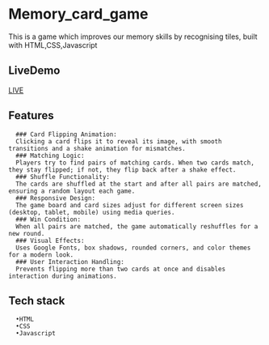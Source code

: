 # Memory_card_game
This is a game which improves our memory skills by recognising tiles, built with HTML,CSS,Javascript
## LiveDemo
[LIVE](https://kalpana-15-27.github.io/Memory_card_game/)
## Features
      ### Card Flipping Animation:
      Clicking a card flips it to reveal its image, with smooth transitions and a shake animation for mismatches.
      ### Matching Logic:
      Players try to find pairs of matching cards. When two cards match, they stay flipped; if not, they flip back after a shake effect.
      ### Shuffle Functionality: 
      The cards are shuffled at the start and after all pairs are matched, ensuring a random layout each game.
      ### Responsive Design: 
      The game board and card sizes adjust for different screen sizes (desktop, tablet, mobile) using media queries.
      ### Win Condition: 
      When all pairs are matched, the game automatically reshuffles for a new round.
      ### Visual Effects: 
      Uses Google Fonts, box shadows, rounded corners, and color themes for a modern look.
      ### User Interaction Handling:
      Prevents flipping more than two cards at once and disables interaction during animations.
## Tech stack
      •HTML
      •CSS
      •Javascript
